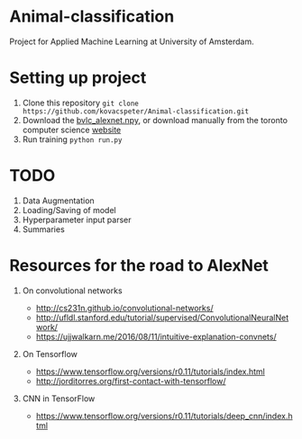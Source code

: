 # Animal-classification
Project for Applied Machine Learning at University of Amsterdam.

# Setting up project

1. Clone this repository `git clone https://github.com/kovacspeter/Animal-classification.git`
2. Download the [bvlc_alexnet.npy](http://www.cs.toronto.edu/~guerzhoy/tf_alexnet/bvlc_alexnet.npy), or download      manually from the toronto computer science [website](http://www.cs.toronto.edu/~guerzhoy/tf_alexnet/)
3. Run training `python run.py`


# TODO
1. Data Augmentation
2. Loading/Saving of model
3. Hyperparameter input parser
4. Summaries


# Resources for the road to AlexNet
1. On convolutional networks
	- http://cs231n.github.io/convolutional-networks/
	- http://ufldl.stanford.edu/tutorial/supervised/ConvolutionalNeuralNetwork/
	- https://ujjwalkarn.me/2016/08/11/intuitive-explanation-convnets/

2. On Tensorflow
	- https://www.tensorflow.org/versions/r0.11/tutorials/index.html
	- http://jorditorres.org/first-contact-with-tensorflow/

3. CNN in TensorFlow
	- https://www.tensorflow.org/versions/r0.11/tutorials/deep_cnn/index.html